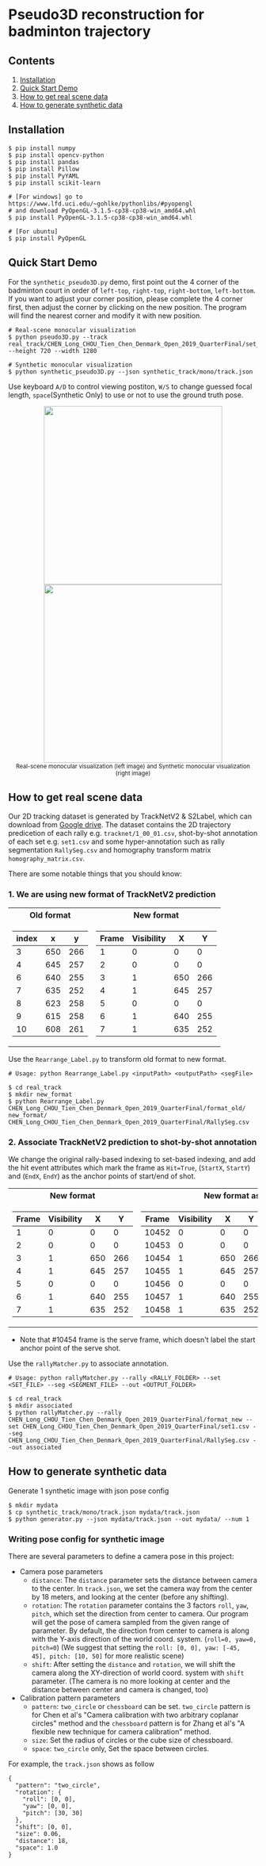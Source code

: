 # Pseudo3D reconstruction for badminton trajectory

## Contents
1. [Installation](#Installation)
2. [Quick Start Demo](#Quick-Start-Demo)
3. [How to get real scene data](#How-to-get-real-scene-data)
4. [How to generate synthetic data](#How-to-generate-synthetic-data)

## Installation
```
$ pip install numpy
$ pip install opencv-python
$ pip install pandas
$ pip install Pillow
$ pip install PyYAML
$ pip install scikit-learn

# [For windows] go to https://www.lfd.uci.edu/~gohlke/pythonlibs/#pyopengl
# and download PyOpenGL-3.1.5-cp38-cp38-win_amd64.whl
$ pip install PyOpenGL-3.1.5-cp38-cp38-win_amd64.whl

# [For ubuntu]
$ pip install PyOpenGL
```

## Quick Start Demo
For the `synthetic_pseudo3D.py` demo, first point out the 4 corner of the badminton court in order of `left-top`, `right-top`, `right-bottom`, `left-bottom`.
If you want to adjust your corner position, please complete the 4 corner first, then adjust the corner by clicking on the new position. 
The program will find the nearest corner and modify it with new position.
```
# Real-scene monocular visualization
$ python pseudo3D.py --track real_track/CHEN_Long_CHOU_Tien_Chen_Denmark_Open_2019_QuarterFinal/set_1_00_01.csv --height 720 --width 1280

# Synthetic monocular visualization
$ python synthetic_pseudo3D.py --json synthetic_track/mono/track.json
```

Use keyboard `A/D` to control viewing postiton, `W/S` to change guessed focal length, `space`(Synthetic Only) to use or not to use the ground truth pose.

<p align="center">
    <img src="https://i.imgur.com/cFVc1uS.png", width="360">
    <img src="https://i.imgur.com/81OtyOs.png", width="360">
    <br>
    <sup>Real-scene monocular visualization (left image) and Synthetic monocular visualization (right image)</sup>
</p>

## How to get real scene data
Our 2D tracking dataset is generated by TrackNetV2 & S2Label, which can download from [Google drive](TODO).
The dataset contains the 2D trajectory predicetion of each rally e.g. `tracknet/1_00_01.csv`, shot-by-shot annotation of each set e.g. `set1.csv` and some hyper-annotation such as rally segmentation `RallySeg.csv` and homography transform matrix `homography_matrix.csv`.


There are some notable things that you should know:
### 1. We are using new format of TrackNetV2 prediction
<table>
<tr><th>Old format </th><th>New format</th></tr>
<tr><td>

| index |   x   |   y   |
| ----- | ----- | ----- |
|   3   |  650  |  266  |
|   4   |  645  |  257  |
|   6   |  640  |  255  |
|   7   |  635  |  252  |
|   8   |  623  |  258  |
|   9   |  615  |  258  |
|  10   |  608  |  261  |

</td><td>

| Frame |   Visibility   |   X   |   Y   |
| ----- | ----- | ----- | ----- |
|   1   |   0   |   0   |   0   |
|   2   |   0   |   0   |   0   |
|   3   |   1   |  650  |  266  |
|   4   |   1   |  645  |  257  |
|   5   |   0   |   0   |   0   |
|   6   |   1   |  640  |  255  |
|   7   |   1   |  635  |  252  |

</td></tr> </table>

Use the `Rearrange_Label.py` to transform old format to new format.
```
# Usage: python Rearrange_Label.py <inputPath> <outputPath> <segFile>

$ cd real_track
$ mkdir new_format
$ python Rearrange_Label.py CHEN_Long_CHOU_Tien_Chen_Denmark_Open_2019_QuarterFinal/format_old/ new_format/ CHEN_Long_CHOU_Tien_Chen_Denmark_Open_2019_QuarterFinal/RallySeg.csv
```

### 2. Associate TrackNetV2 prediction to shot-by-shot annotation
We change the original rally-based indexing to set-based indexing, and add the hit event attributes which mark the frame as `Hit=True`, (`StartX`, `StartY`) and (`EndX`, `EndY`) as the anchor points of start/end of shot.
<table>
<tr><th>New format </th><th>New format associate with S2 annotation</th></tr>
<tr><td>

| Frame |   Visibility   |   X   |   Y   |
| ----- | ----- | ----- | ----- |
|   1   |   0   |   0   |   0   |
|   2   |   0   |   0   |   0   |
|   3   |   1   |  650  |  266  |
|   4   |   1   |  645  |  257  |
|   5   |   0   |   0   |   0   |
|   6   |   1   |  640  |  255  |
|   7   |   1   |  635  |  252  |

</td><td>

| Frame |   Visibility   |   X   |   Y   | Hit | StartX | StartY | EndX | EndY |
| ----- | ----- | ----- | ----- | ----- | ----- | ----- | ----- | ----- |
| 10452 |   0   |   0   |   0   | False | (None) | (None) | (None) | (None) |
| 10453 |   0   |   0   |   0   | False | (None) | (None) | (None) | (None) |
| 10454 |   1   |  650  |  266  | True | (None) | (None) | 568.0 | 328.0 |
| 10455 |   1   |  645  |  257  | False | (None) | (None) | (None) | (None) |
| 10456 |   0   |   0   |   0   | False | (None) | (None) | (None) | (None) |
| 10457 |   1   |  640  |  255  | False | (None) | (None) | (None) | (None) |
| 10458 |   1   |  635  |  252  | True | 568.0 | 328.0 | 828.0 | 580.0 |
</td></tr> </table>

 - Note that #10454 frame is the serve frame, which doesn't label the start anchor point of the serve shot.

Use the `rallyMatcher.py` to associate annotation.
```
# Usage: python rallyMatcher.py --rally <RALLY_FOLDER> --set <SET_FILE> --seg <SEGMENT_FILE> --out <OUTPUT_FOLDER>

$ cd real_track
$ mkdir associated
$ python rallyMatcher.py --rally CHEN_Long_CHOU_Tien_Chen_Denmark_Open_2019_QuarterFinal/format_new --set CHEN_Long_CHOU_Tien_Chen_Denmark_Open_2019_QuarterFinal/set1.csv --seg CHEN_Long_CHOU_Tien_Chen_Denmark_Open_2019_QuarterFinal/RallySeg.csv --out associated
```

## How to generate synthetic data
Generate 1 synthetic image with json pose config
```
$ mkdir mydata
$ cp synthetic_track/mono/track.json mydata/track.json
$ python generator.py --json mydata/track.json --out mydata/ --num 1
```

### Writing pose config for synthetic image
There are several parameters to define a camera pose in this project:
 - Camera pose parameters
    - `distance`: The `distance` parameter sets the distance between camera to the center. 
In `track.json`, we set the camera way from the center by 18 meters, and looking at the center (before any shifting).
    - `rotation`: The `rotation` parameter contains the 3 factors `roll`, `yaw`, `pitch`, which set the direction from center to camera.
Our program will get the pose of camera sampled from the given range of parameter.
By default, the direction from center to camera is along with the Y-axis direction of the world coord. system. (`roll=0, yaw=0, pitch=0`) 
(We suggest that setting the `roll: [0, 0], yaw: [-45, 45], pitch: [10, 50]` for more realistic scene)
    - `shift`: After setting the `distance` and `rotation`, we will shift the camera along the XY-direction of world coord. system with `shift` parameter.
(The camera is no more looking at center and the distance between center and camera is changed, too)
 - Calibration pattern parameters
    - `pattern`: `two_circle` or `chessboard` can be set. `two_circle` pattern is for Chen et al's "Camera calibration with two arbitrary coplanar circles" method and the `chessboard` pattern is for Zhang et al's "A flexible new technique for camera calibration" method.
    - `size`: Set the radius of circles or the cube size of chessboard.
    - `space`: `two_circle` only, Set the space between circles.

For example, the `track.json` shows as follow
```
{
  "pattern": "two_circle",
  "rotation": {
    "roll": [0, 0],
    "yaw": [0, 0],
    "pitch": [30, 30]
  },
  "shift": [0, 0],
  "size": 0.06,
  "distance": 18,
  "space": 1.0
}
```